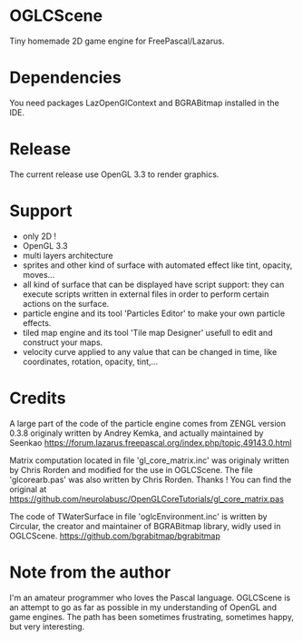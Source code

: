 # OGLCScene
Tiny homemade 2D game engine for FreePascal/Lazarus.  
# Dependencies
You need packages LazOpenGlContext and BGRABitmap installed in the IDE.  
# Release
The current release use OpenGL 3.3 to render graphics.
# Support
- only 2D !
- OpenGL 3.3
- multi layers architecture
- sprites and other kind of surface with automated effect like tint, opacity, moves...
- all kind of surface that can be displayed have script support: they can execute scripts written in external files in order to perform certain actions on the surface.
- particle engine and its tool 'Particles Editor' to make your own particle effects.
- tiled map engine and its tool 'Tile map Designer' usefull to edit and construct your maps.
- velocity curve applied to any value that can be changed in time, like coordinates, rotation, opacity, tint,...
# Credits
A large part of the code of the particle engine comes from ZENGL version 0.3.8 originaly written by Andrey Kemka, and actually maintained by Seenkao https://forum.lazarus.freepascal.org/index.php/topic,49143.0.html

Matrix computation located in file 'gl_core_matrix.inc' was originaly written by Chris Rorden and modified for the use in OGLCScene. The file 'glcorearb.pas' was also written by Chris Rorden. Thanks !
You can find the original at https://github.com/neurolabusc/OpenGLCoreTutorials/gl_core_matrix.pas

The code of TWaterSurface in file 'oglcEnvironment.inc' is written by Circular, the creator and maintainer of BGRABitmap library, widly used in OGLCScene. https://github.com/bgrabitmap/bgrabitmap
# Note from the author
I'm an amateur programmer who loves the Pascal language. OGLCScene is an attempt to go as far as possible in my understanding of OpenGL and game engines. The path has been sometimes frustrating, sometimes happy, but very interesting.